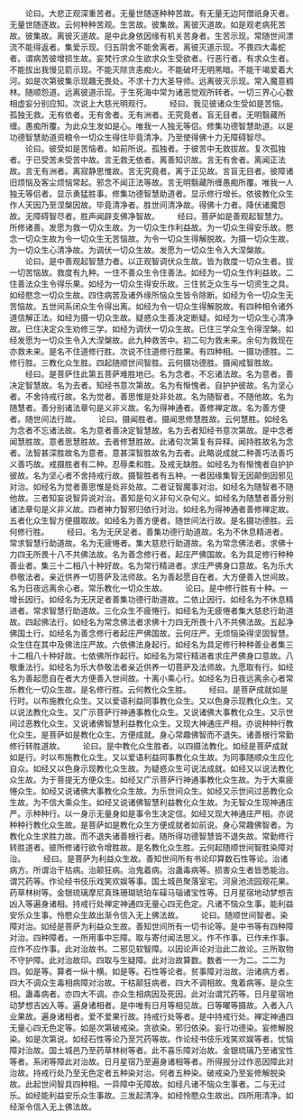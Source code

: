 <!-- { "loadSidebar": true } -->
　　论曰。大悲正观深重苦者。无量世随逐种种苦故。有无量无边阿僧祇身灭者。无量世随逐故。云何种种苦观。生苦故。彼集故。离彼灭道故。如是观老病死苦故。彼集故。离彼灭道故。是中此身依因缘有机关苦身者。生苦示现。常随世间漂流不能得返者。集爱示现。归五阴舍不能舍离者。离彼灭道示现。不畏四大毒蛇者。谓病苦彼增损生故。妄梵行求众生欲求众生受欲者。行恶行者。有求众生者。不能拔出我慢见箭示现。不能灭除贪恚痴火。不能破坏无明黑暗。不能干竭爱着大河。如是次第彼集示现趣无畏处。不求十力大圣导师。远离彼灭示现。常入魔意稠林。随顺怨道。远离彼道示现。于生死海中常为诸恶觉观所转者。一切三界心心数相虚妄分别应知。次说上大慈光明观行。
　　经曰。我见彼诸众生受如是苦恼。孤独无救。无有依者。无有舍者。无有洲者。无究竟者。盲无目者。无明翳藏所缠。愚痴所覆。为此众生发如是心。唯我一人独无等侣。修集功德智慧助道。以是功德智慧助道资粮令一切众生得住毕竟清净。乃至使得佛十力无障碍智尽。
　　论曰。彼受如是苦恼者。如前所说。孤独者。于彼苦中无救拔故。复次孤独者。于已受苦未受苦中故。言无救无依者。离善知识故。言无有舍者。离闻正法故。言无有洲者。离寂静思惟故。言无究竟者。离于正见故。言盲无目者。彼障诸旧烦恼及客尘烦恼常起。邪念不闻正法等故。言无明翳藏所缠愚痴所覆。唯我一人独无等侣者。显示勇猛胜事。修集功德智慧助道者。显示修行增长。依彼教化众生作人天因乃至涅槃因故。毕竟清净者。胜世间清净故。得佛十力者。降伏诸魔怨故。无障碍智尽者。胜声闻辟支佛净智故。
　　经曰。菩萨如是善观起智慧力。所修诸善。发愿为救一切众生故。为一切众生作利益故。为一切众生得安乐故。愍念一切众生故为令一切众生无苦恼故。为令一切众生得解脱故。为摄一切众生故。为一切众生心清净故。为调伏一切众生故。发愿为一切众生令入大涅槃故。
　　论曰。是中善观起智慧力者。以正观智调伏众生故。皆为救度一切众生者。拔一切苦恼故。救度有九种。一住不善众生令住善法。如经为一切众生作利益故。二住善法众生令得乐果。如经为一切众生得安乐故。三住贫乏众生与一切资生之具。如经愍念一切众生故。四住病苦及诸外缘所恼众生皆令除断。如经为令一切众生无苦恼故。五世间系闭众生令得出离。如经为令一切众生得解脱故。有四种相令诸外道信解正法。如经为摄一切众生故。疑惑众生善决定断疑。如经为一切众生心清净故。已住决定众生劝修三学。如经为调伏一切众生故。已住三学众生令得涅槃。如经发愿为一切众生令入大涅槃故。此九种救苦中。初二句为救未来。余句为救现在亦救未来。是名不住道修行胜。次说不住道修行胜果。有四种相。一摄功德胜。二修行胜。三教化众生胜。四起随顺世间智胜。云何摄功德胜。摄闻戒智胜故。
　　经曰。是菩萨住此第五菩萨难胜地已。名为念者。不忘诸法故。名为意者。善决定智慧故。名为去者。知经书意次第故。名为有惭愧者。自护护彼故。名为坚心者。不舍持戒行故。名为觉者。善思惟是处非处故。名为随智者。不随他故。名为随慧者。善分别诸法章句是义非义故。名为得神通者。善修禅定故。名为善方便者。随世间法行故。
　　论曰。摄闻胜者。摄闻思修慧胜故。云何慧胜。如经名为念者不忘诸法故。名为意者善决定智慧故。名为去者知经书意次第故。是中念者闻慧胜故。意者思慧胜故。去者修慧胜故。此诸句次第复有异释。闻持胜故名为念者。法智甚深胜故名为意者。意甚深智胜故名为去者。此略说成就二种善巧法善巧义善巧故。戒摄胜者有二种。忍辱柔和胜。及戒无缺胜。如经名为有惭愧者自护护彼故。名为坚心者不舍持戒行故。摄智胜者有五种。一者因缘集智无因颠倒因邪见对治。如经名为觉者善思惟是处非处故。二者证智魔事对治。如经名为随智者不随他故。三者知妄说智异说对治。善知是句义非句义杂句义。如经名为随慧者善分别诸法章句是义非义故。四者神力智邪归依行对治。如经名为得神通者善修禅定故。五者化众生智方便摄取故。如经名为善方便者。随世间法行故。是名摄功德胜。云何修行胜。
　　经曰。名为无厌足者。善集功德行助道故。名为不休息精进者。常求智慧行助道故。名为无疲惓者。集大慈悲行助道故。名为常念佛法者。求佛十力四无所畏十八不共佛法故。名为善念修行者。起庄严佛国故。名为具足修行种种善业者。集三十二相八十种好故。名为常行精进者。求庄严佛身口意故。名为乐大恭敬法者。亲近供养一切菩萨及法师故。名为善起愿自在者。大方便善入世间故。名为日夜远离余心者。常乐教化一切众生故。
　　论曰。是中修行胜有十种。一增长因行。如经名为无厌足者善集功德行助道故。二依止因行。如经名为不休息精进者。常求智慧行助道故。三化众生不疲惓行。如经名为无疲惓者集大慈悲行助道故。四起佛法行。如经名为常念佛法者求佛十力四无所畏十八不共佛法故。五起净佛国土行。如经名为善念修行者起庄严佛国故。云何庄严。无烦恼染得坚固智慧。众生住在其中及佛法庄严故。六依佛法身起行。如经名为具足修行种种善业者集三十二相八十种好故。七依佛所作起行。如经名为常行精进者求庄严佛身口意故。八敬重法行。如经名为乐大恭敬法者亲近供养一切菩萨及法师故。九愿取有行。如经名为善起愿自在者大方便善入世间故。十离小乘心行。如经名为日夜远离余心者常乐教化一切众生故。是名修行胜。云何教化众生胜。
　　经曰。是菩萨成就如是行时。以布施教化众生。又以爱语利益同事教化众生。又以色身示现教化众生。又以说法教化众生。又广示菩萨行神通事教化众生。又说诸佛大事教化众生。又示世间过恶教化众生。又说诸佛智慧利益教化众生。又现大神通庄严相。亦说种种行教化众生。是菩萨如是教化众生。方便成就。身心常趣佛智而不退失。诸善根行常勤修行转胜道故。
　　论曰。是中教化众生胜者。以四摄法教化。如经是菩萨成就如是行。时以布施教化众生。又以爱语利益同事教化众生故。为同事随顺众生应化自众。如经又以色身示现教化众生故。为疑惑众生可说法成就。如经又以说法教化众生故。为于菩提无方便众生。如经又广示菩萨行神通事教化众生故。为于大乘疲惓众生。如经又说诸佛大事教化众生故。为乐世间众生。如经又示世间过恶教化众生故。为不信大乘众生。如经又说诸佛智慧利益教化众生故。为无智众生现神通庄严。示种种行。以一身示无量身如是事令生决定信。如经又现大神通庄严相。亦说种种行教化众生故。是菩萨如是教化众生方便成就者如前说。身心常趣佛智者。为教化众生求胜力故。而不退失诸善根行者。随所得功德智慧皆不退失故。常勤修行转胜道者。彼所修诸行欲令增胜故。是名教化众生胜。云何起随顺世间智胜染障对治。
　　经曰。是菩萨为利益众生故。善知世间所有书论印算数石性等论。治诸病方。所谓治干枯病。治颠狂病。治鬼着病。治蛊毒病等。损害众生者皆悉能治。谓咒药等。作论经书伎乐戏笑欢娱等事。国土城邑聚落室宅。河泉池流园观花果。药草林树等。金银琉璃摩尼真珠珊瑚琥珀车磲马瑙诸宝性等。日月星宿地动梦想吉凶入等遍身诸相。持戒行处禅定神通四无量心四无色定。凡诸不恼众生事。能利益安乐众生事。怜愍众生故出渐令信入无上佛法故。
　　论曰。随顺世间智者。染障对治。如经是菩萨为利益众生故。善知世间所有一切书论等。是中书等有四种障对治。四种障者。一所用事中忘障。取与寄付闻法思义。作不作事。已作未作事。应作不应作事。此对治故书。二邪见软智障。以因论声论对治此二故论。三所取物不守护障。此对治故印。四取与生疑障。此对治故算数。数者一一为二。二二为四。如是等。算者一纵十横。如是等。石性等论者。贫事障对治故。治诸病方者。四大不调众生毒相病障对治故。干枯颠狂病者。四大不调相故。鬼着病等。是众生相。蛊毒病者。亦四大不调。亦众生相病因及死因。此对治谓咒药等。日月星宿地动梦想吉凶入等。遍身诸相者。是中唯有日月等相见故。日等曜等摄故。入者入八业果故。遍身诸相者。爱不爱果行故。持戒行处等者。是中持戒行处。禅定神通四无量心四无色定等。如是次第破戒染。贪欲染。邪归依染。妄行功德染。妄修解脱染。如是次第说。如经石性等论乃至咒药等故。作论经书伎乐戏笑欢娱等者。忧恼障对治故。国土城邑乃至药草林树等者。此不喜乐障对治故。金银琉璃乃至诸宝性等者。系闭等障此对治故。日月星宿乃至遍身诸相等者。所得报分过作恶因障此对治故。持戒行处乃至无色定者五种染对治。何者五种染。破戒染乃至妄修解脱染故。此起世间智具四种相。一异障中无障故。如经凡诸不恼众生事者。二与无过乐。如经能利益安乐众生事故。三发起清净。如经怜愍众生故出。四所用清净。如经渐令信入无上佛法故。
